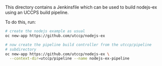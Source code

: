 This directory contains a Jenkinsfile which can be used to build
nodejs-ex using an UCCPS build pipeline.

To do this, run:

```bash
# create the nodejs example as usual
oc new-app https://github.com/utccp/nodejs-ex

# now create the pipeline build controller from the utccp/pipeline
# subdirectory
oc new-app https://github.com/utccp/nodejs-ex \
  --context-dir=utccp/pipeline --name nodejs-ex-pipeline
```
